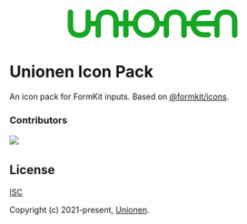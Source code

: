 <p align="center"><a href="https://www.unionen.se" target="_blank" rel="noopener noreferrer"><img src="./public/unionen.png" width="300"/></a></p>

# Unionen Icon Pack

An icon pack for FormKit inputs. Based on [@formkit/icons](https://github.com/formkit/formkit).

### Contributors

<a href="https://github.com/unionen/icons/graphs/contributors"><img src="https://contributors-img.web.app/image?repo=unionen/icons" /></a>

## License

[ISC](https://opensource.org/licenses/ISC)

Copyright (c) 2021-present, [Unionen](https://www.unionen.se).
